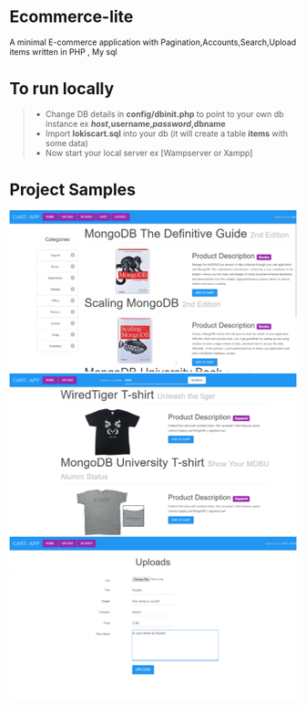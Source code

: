 # Ecommerce-lite
A minimal E-commerce application with Pagination,Accounts,Search,Upload items written in PHP , My sql 

# To run locally
> - Change DB details in **config/dbinit.php** to point to your own db instance ex **$host,$username,$password,$dbname**
> - Import **lokiscart.sql** into your db (it will create a table **items** with some data)
> - Now start your local server ex [Wampserver or Xampp] 

# Project Samples
![Home](./sample-snapshots/home.png)
![Home](./sample-snapshots/search.png)
![Home](./sample-snapshots/uploads.png)
